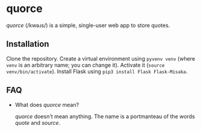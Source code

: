 # quorce

*quorce* (/kwəɹs/) is a simple, single-user web app to store quotes.

## Installation

Clone the repository. Create a virtual environment using `pyvenv venv` (where `venv` is an arbitrary name; you can change it). Activate it (`source venv/bin/activate`). Install Flask using `pip3 install Flask Flask-Misaka`.

## FAQ

* What does *quorce* mean?

    *quorce* doesn't mean anything. The name is a portmanteau of the words *quote* and *source*.
